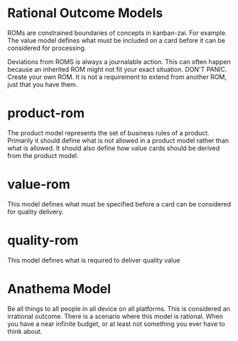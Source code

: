 # Rational Outcome Models

ROMs are constrained boundaries of concepts in kanban-zai.  For example.  The value model defines what must be included
on a card before it can be considered for processing.

Deviations from ROMS is always a journalable action.  This can often happen because an inherited ROM might not fit your
exact situation.  DON'T PANIC.  Create your own ROM.  It is not a requirement to extend from another ROM, just that you
have them.

# product-rom

The product model represents the set of business rules of a product.  Primarily it should define what is not allowed 
in a product model rather than what is allowed.  It should also define how value cards should be derived from the
product model.

# value-rom

This model defines what must be specified before a card can be considered for quality delivery.

# quality-rom

This model defines what is required to deliver quality value


# Anathema Model

Be all things to all people in all device on all platforms. This is considered an irrational outcome.  There is a 
scenario where this model is rational.  When you have a near infinite budget, or at least not something you ever have
to think about.
